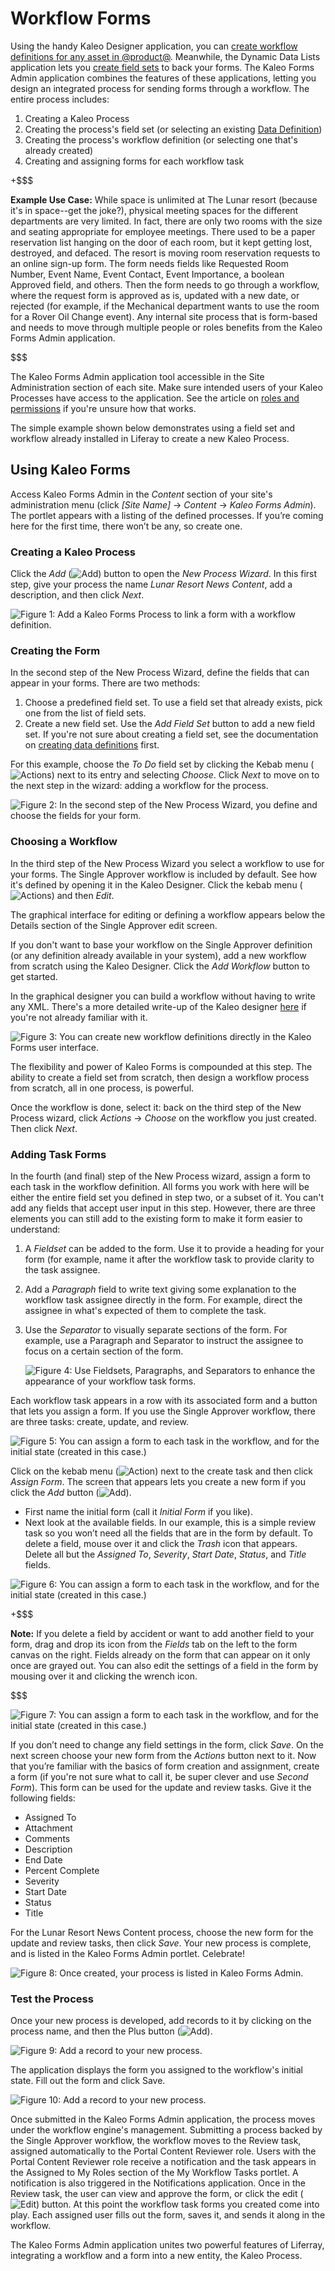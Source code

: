 # Workflow Forms [](id=workflow-forms)

Using the handy Kaleo Designer application, you can [create workflow definitions
for any asset in
@product@](/discover/portal/-/knowledge_base/7-0/kaleo-designer). Meanwhile, the
Dynamic Data Lists application lets you [create field
sets](/discover/portal/-/knowledge_base/7-0/creating-data-definitions) to back
your forms. The Kaleo Forms Admin application combines the features of these
applications, letting you design an integrated process for sending forms through
a workflow. The entire process includes:

1. Creating a Kaleo Process
2. Creating the process's field set (or selecting an existing [Data
   Definition](/discover/portal/-/knowledge_base/7-0/creating-data-definitions))
3. Creating the process's workflow definition (or selecting one that's already created)
4. Creating and assigning forms for each workflow task

+$$$

**Example Use Case:** While space is unlimited at The Lunar resort (because it's
in space--get the joke?), physical meeting spaces for the different departments
are very limited. In fact, there are only two rooms with the size and seating
appropriate for employee meetings. There used to be a paper reservation list
hanging on the door of each room, but it kept getting lost, destroyed, and
defaced. The resort is moving room reservation requests to an online sign-up
form. The form needs fields like Requested Room Number, Event Name, Event
Contact, Event Importance, a boolean Approved field, and others. Then the form
needs to go through a workflow, where the request form is approved as is,
updated with a new date, or rejected (for example, if the Mechanical department
wants to use the room for a Rover Oil Change event). Any internal site process
that is form-based and needs to move through multiple people or roles benefits
from the Kaleo Forms Admin application.

$$$

The Kaleo Forms Admin application tool accessible in the Site Administration
section of each site. Make sure intended users of your Kaleo Processes have
access to the application. See the article on [roles and
permissions](/discover/portal/-/knowledge_base/7-0/roles-and-permissions) if
you're unsure how that works.

The simple example shown below demonstrates using a field set and workflow
already installed in Liferay to create a new Kaleo Process.

## Using Kaleo Forms [](id=using-kaleo-forms)

Access Kaleo Forms Admin in the *Content* section of your site's administration
menu (click *[Site Name]* &rarr; *Content* &rarr; *Kaleo Forms Admin*). The
portlet appears with a listing of the defined processes. If you’re coming here
for the first time, there won’t be any, so create one. 

### Creating a Kaleo Process [](id=creating-a-kaleo-process)

Click the *Add* (![Add](../../../images-dxp/icon-add.png)) button to open the
*New Process Wizard*. In this first step, give your process the name *Lunar
Resort News Content*, add a description, and then click *Next*.

![Figure 1: Add a Kaleo Forms Process to link a form with a workflow definition.](../../../images-dxp/kaleo-forms-add.png)

### Creating the Form [](id=creating-the-form)

In the second step of the New Process Wizard, define the fields that can appear
in your forms. There are two methods:

1. Choose a predefined field set. To use a field set that already exists, pick
   one from the list of field sets.
2. Create a new field set. Use the *Add Field Set* button to add a new field
   set.  If you're not sure about creating a field set, see the documentation on
   [creating data
   definitions](/discover/portal/-/knowledge_base/7-0/creating-data-definitions)
   first.

For this example, choose the *To Do* field set by clicking the Kebab menu
(![Actions](../../../images-dxp/icon-actions.png)) next to its entry and
selecting *Choose*. Click *Next* to move on to the next step in the wizard:
adding a workflow for the process.

![Figure 2: In the second step of the New Process Wizard, you define and choose the fields for your form.](../../../images-dxp/kaleo-forms-fields.png)

### Choosing a Workflow [](id=choosing-a-workflow)

In the third step of the New Process Wizard you select a workflow to use for
your forms. The Single Approver workflow is included by default. See how it's
defined by opening it in the Kaleo Designer. Click the kebab menu
(![Actions](../../../images-dxp/icon-actions.png)) and then *Edit*. 

The graphical interface for editing or defining a workflow appears below the
Details section of the Single Approver edit screen. 

If you don't want to base your workflow on the Single Approver definition (or
any definition already available in your system), add a new workflow from
scratch using the Kaleo Designer. Click the *Add Workflow* button to get
started.

In the graphical designer you can build a workflow without having to write any
XML. There's a more detailed write-up of the Kaleo designer
[here](/discover/portal/-/knowledge_base/7-0/kaleo-designer) if you're not
already familiar with it. 

![Figure 3: You can create new workflow definitions directly in the Kaleo Forms user interface.](../../../images-dxp/kaleo-forms-designer.png)

The flexibility and power of Kaleo Forms is compounded at this step. The ability
to create a field set from scratch, then design a workflow process from scratch,
all in one process, is powerful.

Once the workflow is done, select it: back on the third step of the New Process
wizard, click *Actions* &rarr; *Choose* on the workflow you just created.  Then
click *Next*.

### Adding Task Forms [](id=adding-task-forms)

In the fourth (and final) step of the New Process wizard, assign a form to each
task in the workflow definition. All forms you work with here will be either the
entire field set you defined in step two, or a subset of it. You can't add any
fields that accept user input in this step. However, there are three elements
you can still add to the existing form to make it form easier to understand:

1. A *Fieldset* can be added to the form. Use it to provide a heading for your
   form (for example, name it after the workflow task to provide clarity to the
   task assignee.
2. Add a *Paragraph* field to write text giving some explanation to the workflow
   task assignee directly in the form. For example, direct the assignee in
   what's expected of them to complete the task.
3. Use the *Separator* to visually separate sections of the form. For example,
   use a Paragraph and Separator to instruct the assignee to focus on a certain
   section of the form.

   ![Figure 4: Use Fieldsets, Paragraphs, and Separators to enhance the appearance of your workflow task forms.](../../../images-dxp/kaleo-forms-field-types.png)

Each workflow task appears in a row with its associated form and a button that
lets you assign a form. If you use the Single Approver workflow, there are
three tasks: create, update, and review.

![Figure 5: You can assign a form to each task in the workflow, and for the initial state (*created* in this case.)](../../../images-dxp/kaleo-forms-task-forms.png)

Click on the kebab menu (![Action](../../../images-dxp/icon-actions.png)) next
to the create task and then click *Assign Form*. The screen that appears lets
you create a new form if you click the *Add* button
(![Add](../../../images-dxp/icon-add.png)). 

-  First name the initial form (call it *Initial Form* if you like). 
-  Next look at the available fields. In our example, this is a simple review
task so you won’t need all the fields that are in the form by default. To delete
a field, mouse over it and click the *Trash* icon that appears. Delete all but
the *Assigned To*, *Severity*, *Start Date*, *Status*, and *Title* fields.

![Figure 6: You can assign a form to each task in the workflow, and for the initial state (*created* in this case.)](../../../images-dxp/kaleo-forms-form-builder.png)

+$$$

**Note:** If you delete a field by accident or want to add another field to your
form, drag and drop its icon from the *Fields* tab on the left to the form
canvas on the right. Fields already on the form that can appear on it only once
are grayed out. You can also edit the settings of a field in the form by mousing
over it and clicking the wrench icon.

$$$

![Figure 7: You can assign a form to each task in the workflow, and for the initial state (*created* in this case.)](../../../images-dxp/kaleo-forms-field-settings.png)

If you don’t need to change any field settings in the form, click *Save*. On the
next screen choose your new form from the *Actions* button next to it. Now that
you’re familiar with the basics of form creation and assignment, create a form
(if you're not sure what to call it, be super clever and use *Second Form*).
This form can be used for the update and review tasks. Give it the following
fields:

-  Assigned To
-  Attachment
-  Comments
-  Description
-  End Date
-  Percent Complete
-  Severity
-  Start Date
-  Status
-  Title

For the Lunar Resort News Content process, choose the new form for the update
and review tasks, then click *Save*. Your new process is complete, and is listed
in the Kaleo Forms Admin portlet. Celebrate!

![Figure 8: Once created, your process is listed in Kaleo Forms Admin.](../../../images-dxp/kaleo-forms-processes.png)

### Test the Process [](id=test-the-process)

Once your new process is developed, add records to it by clicking on the process
name, and then the Plus button (![Add](../../../images-dxp/icon-add.png)).

![Figure 9: Add a record to your new process.](../../../images-dxp/kaleo-forms-admin.png)

The application displays the form you assigned to the workflow's initial state.
Fill out the form and click Save.

![Figure 10: Add a record to your new process.](../../../images-dxp/kaleo-forms-new-process-form.png)

Once submitted in the Kaleo Forms Admin application, the process moves under the
workflow engine's management. Submitting a process backed by the Single Approver
workflow, the workflow moves to the Review task, assigned automatically to the
Portal Content Reviewer role. Users with the Portal Content Reviewer role
receive a notification and the task appears in the Assigned to My Roles section
of the My Workflow Tasks portlet. A notification is also triggered in the
Notifications application. Once in the Review task, the user can view and
approve the form, or click the edit (![Edit](../../../images-dxp/icon-edit.png))
button. At this point the workflow task forms you created come into play. Each
assigned user fills out the form, saves it, and sends it along in the workflow.

The Kaleo Forms Admin application unites two powerful features of Liferray,
integrating a workflow and a form into a new entity, the Kaleo Process.
